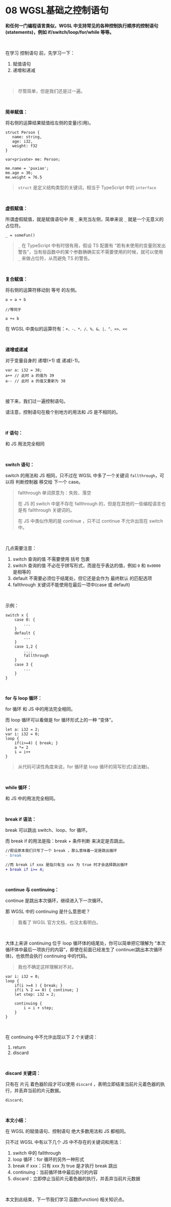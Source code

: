 # 08 WGSL基础之控制语句

**和任何一门编程语言类似，WGSL 中支持常见的各种控制执行顺序的控制语句(statements)，例如 if/switch/loop/for/while 等等。**



<br>

在学习 控制语句 前，先学习一下：

1. 赋值语句
2. 递增和递减



<br>

> 尽管简单，但是我们还是过一遍。



<br>

**简单赋值：**

将右侧的运算结果赋值给左侧的变量(引用)。

```
struct Person {
   name: string,
   age: i32,
   weight: f32
}

var<private> me: Person;

me.name = 'puxiao';
me.age = 36;
me.weight = 76.5
```

> `struct` 是定义结构类型的关键词，相当于 TypeScript 中的 `interface`



<br>

**虚假赋值：**

所谓虚假赋值，就是赋值语句中 用 `_` 来充当左侧，简单来说 `_` 就是一个无意义的占位符。

```
_ = someFun()
```

> `_` 在 TypeScript 中有时很有用，假设 TS 配置有 “若有未使用的变量则发出警告”，当有些函数中的某个参数确确实实不需要使用的时候，就可以使用 `_` 来做占位符，从而避免 TS 的警告。



<br>

**复合赋值：**

将右侧的运算符移动到 等号 的左侧。

```
a = a + b

//等同于

a += b
```

在 WGSL 中类似的运算符有：`+、-、*、/、%、&、|、^、>>、<<`



<br>

**递增或递减**

对于变量自身的 递增(+1) 或 递减(-1)。

```
var a: i32 = 38;
a++ // 此时 a 的值为 39
a-- // 此时 a 的值又重新为 38
```



<br>

接下来，我们过一遍控制语句。

请注意，控制语句在极个别地方的用法和 JS 是不相同的。



<br>

**if 语句：**

和 JS 用法完全相同



<br>

**switch 语句：**

switch 的用法和 JS 相同，只不过在 WGSL 中多了一个关键词 `fallthrough`，可以将 判断控制器 移交给 下一个 case。

> fallthrough 单词原意为：失败、落空
>
> 在 JS 的 switch 中是不存在 fallthrough 的，但是在其他的一些编程语言也是有 fallthrough 关键词的。
>
> 在 JS 中类似作用的是 continue ，只不过 continue 不允许出现在 switch 中。



<br>

几点需要注意：

1. switch 查询的值 不需要使用 括号 包裹
2. switch 查询的值 不必在乎拼写形式，而是在乎表达的值，例如 `0` 和 `0x0000` 是相等的
3. default 不需要必须位于结尾处，但它还是会作为 最终默认 的匹配选项
4. fallthrough 关键词不能使用在最后一项中(case 或 default)



<br>

示例：

```
switch x {
    case 0: {
        ...
    }
    default {
        ...
    }
    case 1,2 {
        ....
        fallthrough
    }
    case 3 {
        ...
    }
}
```



<br>

**for 与 loop 循环：**

for 循环 和 JS 中的用法完全相同。

而 loop 循环可以看做是 for 循环形式上的一种 “变体”。

```
let a: i32 = 2;
var i: i32 = 0;
loop {
    if(i>=4) { break; }
    a *= 2
    i = i++
}
```

> 从代码可读性角度来说，for 循环是 loop 循环的简写形式(语法糖)。



<br>

**while 循环：**

和 JS 中的用法完全相同。



<br>

**break if 语法：**

break 可以跳出 switch、loop、for 循环。

而 break if 的用法是指：break + 条件判断 来决定是否跳出。

```diff
//假设原本我们只写了一个 break ，那么意味着一定是跳出循环
- break

//而 break if xxx 是指只有当 xxx 为 true 时才会选择跳出循环
+ break if i>= 4;
```



<br>

**continue 与 continuing：**

continue 是跳出本次循环，继续进入下一次循环。

那 WGSL 中的 continuing 是什么意思呢？

> 我看了 WGSL 官方文档，也没太看明白。



<br>

大体上来讲 continuing 位于 loop 循环体的结尾处，你可以简单把它理解为 “本次循环体中最后一项执行的内容”，即使在前面已经发生了 continue(跳出本次循环体)，也依然会执行 continuing 中的代码。

> 我也不确定这样理解对不对。

```
var i: i32 = 0;
loop {
    if(i >=4 ) { break; }
    if(i % 2 == 0) { continue; }
    let step: i32 = 2;
    
    continuing {
        i = i + step;
    }
}
```



<br>

在 continuing 中不允许出现以下 2 个关键词：

1. return
2. discard



<br>

**discard 关键词：**

只有在 片元 着色器阶段才可以使用 `discard` ，表明立即结束当前片元着色器的执行，并丢弃当前的片元数据。

```
discard;
```



<br>

**本文小结：**

在 WGSL 的赋值语句、控制语句 绝大多数用法和 JS 都相同。

只不过 WGSL 中有以下几个 JS 中不存在的关键词和用法：

1. switch 中的 fallthrough
2. loop 循环：for 循环的另外一种形式
3. break if xxx：只有 xxx 为 true 是才执行 break 跳出
4. continuing：当前循环体中最后执行的内容
5. discard：立即停止当前片元着色器的执行，并丢弃当前片元数据



<br>

本文到此结束，下一节我们学习 函数(function) 相关知识点。